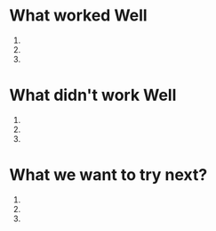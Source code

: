 # What worked Well
 1.
 2.
 3.
# What didn't work Well
 1.
 2.
 3.
# What we want to try next?
 1.
 2.
 3.
